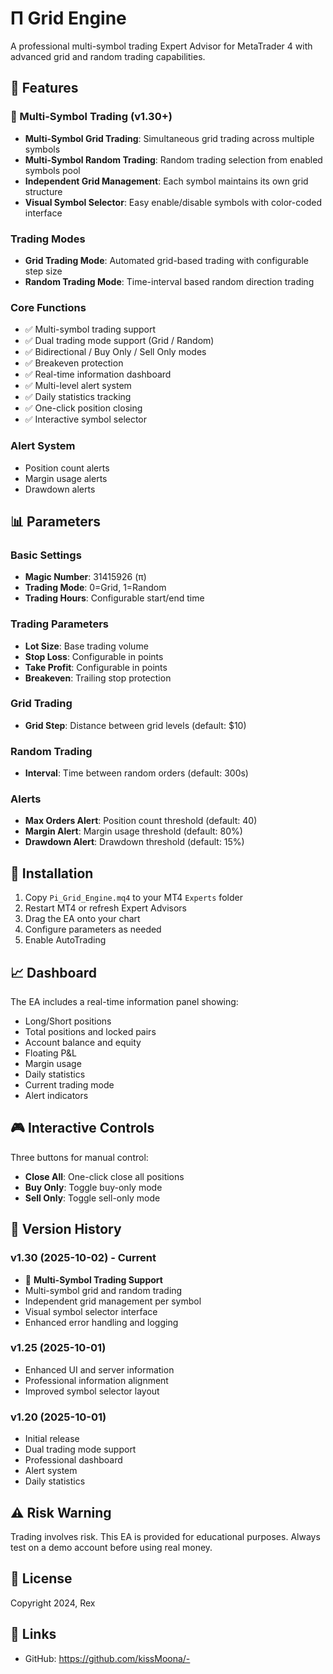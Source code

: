 # Π Grid Engine

A professional multi-symbol trading Expert Advisor for MetaTrader 4 with advanced grid and random trading capabilities.

## 🎯 Features

### 🚀 Multi-Symbol Trading (v1.30+)
- **Multi-Symbol Grid Trading**: Simultaneous grid trading across multiple symbols
- **Multi-Symbol Random Trading**: Random trading selection from enabled symbols pool
- **Independent Grid Management**: Each symbol maintains its own grid structure
- **Visual Symbol Selector**: Easy enable/disable symbols with color-coded interface

### Trading Modes
- **Grid Trading Mode**: Automated grid-based trading with configurable step size
- **Random Trading Mode**: Time-interval based random direction trading

### Core Functions
- ✅ Multi-symbol trading support
- ✅ Dual trading mode support (Grid / Random)
- ✅ Bidirectional / Buy Only / Sell Only modes
- ✅ Breakeven protection
- ✅ Real-time information dashboard
- ✅ Multi-level alert system
- ✅ Daily statistics tracking
- ✅ One-click position closing
- ✅ Interactive symbol selector

### Alert System
- Position count alerts
- Margin usage alerts
- Drawdown alerts

## 📊 Parameters

### Basic Settings
- **Magic Number**: 31415926 (π)
- **Trading Mode**: 0=Grid, 1=Random
- **Trading Hours**: Configurable start/end time

### Trading Parameters
- **Lot Size**: Base trading volume
- **Stop Loss**: Configurable in points
- **Take Profit**: Configurable in points
- **Breakeven**: Trailing stop protection

### Grid Trading
- **Grid Step**: Distance between grid levels (default: $10)

### Random Trading
- **Interval**: Time between random orders (default: 300s)

### Alerts
- **Max Orders Alert**: Position count threshold (default: 40)
- **Margin Alert**: Margin usage threshold (default: 80%)
- **Drawdown Alert**: Drawdown threshold (default: 15%)

## 🚀 Installation

1. Copy `Pi_Grid_Engine.mq4` to your MT4 `Experts` folder
2. Restart MT4 or refresh Expert Advisors
3. Drag the EA onto your chart
4. Configure parameters as needed
5. Enable AutoTrading

## 📈 Dashboard

The EA includes a real-time information panel showing:
- Long/Short positions
- Total positions and locked pairs
- Account balance and equity
- Floating P&L
- Margin usage
- Daily statistics
- Current trading mode
- Alert indicators

## 🎮 Interactive Controls

Three buttons for manual control:
- **Close All**: One-click close all positions
- **Buy Only**: Toggle buy-only mode
- **Sell Only**: Toggle sell-only mode

## 📝 Version History

### v1.30 (2025-10-02) - Current
- 🚀 **Multi-Symbol Trading Support**
- Multi-symbol grid and random trading
- Independent grid management per symbol
- Visual symbol selector interface
- Enhanced error handling and logging

### v1.25 (2025-10-01)
- Enhanced UI and server information
- Professional information alignment
- Improved symbol selector layout

### v1.20 (2025-10-01)
- Initial release
- Dual trading mode support
- Professional dashboard
- Alert system
- Daily statistics

## ⚠️ Risk Warning

Trading involves risk. This EA is provided for educational purposes. 
Always test on a demo account before using real money.

## 📄 License

Copyright 2024, Rex

## 🔗 Links

- GitHub: https://github.com/kissMoona/-
